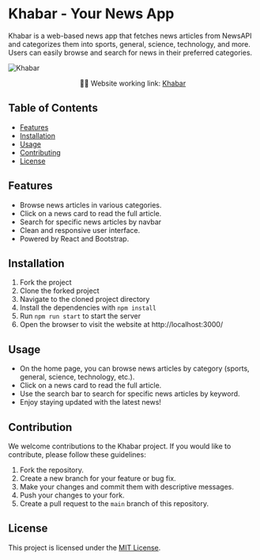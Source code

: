 # Khabar - Your News App

Khabar is a web-based news app that fetches news articles from NewsAPI and categorizes them into sports, general, science, technology, and more. Users can easily browse and search for news in their preferred categories.

![Khabar](https://github.com/rajat4885/Khabar/assets/100342306/270ae87d-4bcc-490b-846e-b1b4c8d77fd0)

<p align="center">
    👨‍💻 Website working link:
    <a href="https://www.dropbox.com/scl/fi/2uxttzq1c5ppe18asva98/Khabar.mp4?rlkey=btviqtkpo7w4uzy1mo1g146tp&dl=0"> Khabar </a>
</p>

## Table of Contents

- [Features](#Features)
- [Installation](#Installation)
- [Usage](#Usage)
- [Contributing](#Contributing)
- [License](#License)

## Features

- Browse news articles in various categories.
- Click on a news card to read the full article.
- Search for specific news articles by navbar
- Clean and responsive user interface.
- Powered by React and Bootstrap.

## Installation

1. Fork the project
2. Clone the forked project
3. Navigate to the cloned project directory
4. Install the dependencies with `npm install`
5. Run `npm run start` to start the server
6. Open the browser to visit the website at http://localhost:3000/

## Usage
- On the home page, you can browse news articles by category (sports, general, science, technology, etc.).
- Click on a news card to read the full article.
- Use the search bar to search for specific news articles by keyword.
- Enjoy staying updated with the latest news!

## Contribution
We welcome contributions to the Khabar project. If you would like to contribute, please follow these guidelines:

1. Fork the repository.
2. Create a new branch for your feature or bug fix.
3. Make your changes and commit them with descriptive messages.
4. Push your changes to your fork.
5. Create a pull request to the `main` branch of this repository.

## License

This project is licensed under the [MIT License](LICENSE.md).
